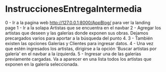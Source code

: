 # InstruccionesEntregaIntermedia
0 - Ir a la pagina web http://127.0.0.1:8000/AppBlog/ para ver la landing page
1 - Ir a la solapa Artistas que se encuentra en el navbar
2 - Agregar los artistas que deseen y las galerías donde exponen sus obras. Dejamos precargados varios para  aportar a la búsqueda del punto 4.
3 - También existen las opciones Galerías y Clientes para ingresar datos. 
4 - Una vez que estén ingresados los artistas, dirigirse a la opción 'Buscar artistas por galería' en el navbar a la izquierda.
5 - Ingresar una de las galerías previamente cargadas. Va a aparecer en una lista todos los artistas que exponen en la galería seleccionada.